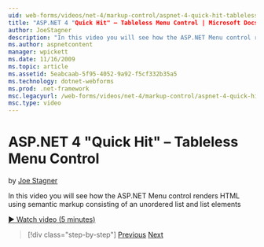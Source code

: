 ```yaml
---
uid: web-forms/videos/net-4/markup-control/aspnet-4-quick-hit-tableless-menu-control
title: "ASP.NET 4 "Quick Hit" – Tableless Menu Control | Microsoft Docs"
author: JoeStagner
description: "In this video you will see how the ASP.NET Menu control renders HTML using semantic markup consisting of an unordered list and list elements"
ms.author: aspnetcontent
manager: wpickett
ms.date: 11/16/2009
ms.topic: article
ms.assetid: 5eabcaab-5f95-4052-9a92-f5cf332b35a5
ms.technology: dotnet-webforms
ms.prod: .net-framework
msc.legacyurl: /web-forms/videos/net-4/markup-control/aspnet-4-quick-hit-tableless-menu-control
msc.type: video
---
```

ASP.NET 4 "Quick Hit" – Tableless Menu Control
====================
by [Joe Stagner](https://github.com/JoeStagner)

In this video you will see how the ASP.NET Menu control renders HTML using semantic markup consisting of an unordered list and list elements 

[&#9654; Watch video (5 minutes)](https://channel9.msdn.com/Blogs/ASP-NET-Site-Videos/aspnet-4-quick-hit-tableless-menu-control)

>[!div class="step-by-step"]
[Previous](aspnet-4-quick-hit-table-free-templated-controls.md)
[Next](aspnet-4-quick-hit-hidden-field-divs.md)